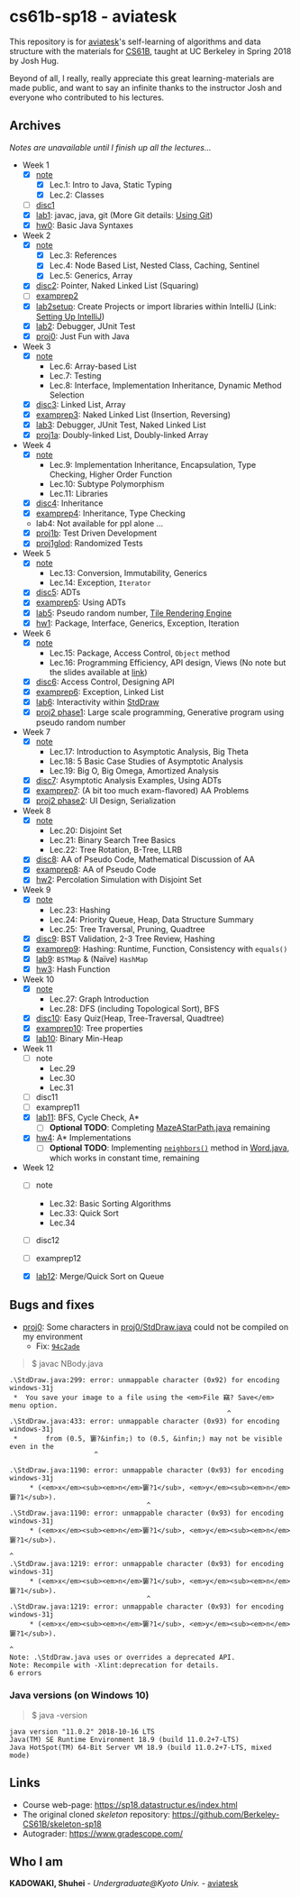 # cs61b-sp18 - aviatesk

This repository is for [aviatesk][aviatesk]'s self-learning of algorithms and data structure with the materials for [CS61B][CS61B], taught at UC Berkeley in Spring 2018 by Josh Hug.

Beyond of all, I really, really appreciate this great learning-materials are made public, and want to say an infinite thanks to the instructor Josh and everyone who contributed to his lectures.


## Archives

_Notes are unavailable until I finish up all the lectures..._


- Week 1
    * [x] [note](./notes/week1.md)
        + [x] Lec.1: Intro to Java, Static Typing
        + [x] Lec.2: Classes
    * [ ] [disc1](./discs/disc01.pdf)
    * [x] [lab1](./lab1): javac, java, git (More Git details: [Using Git](https://sp18.datastructur.es/materials/guides/using-git.html ))
    * [x] [hw0](https://sp18.datastructur.es/materials/hw/hw0/hw0): Basic Java Syntaxes

- Week 2
    * [x] [note](./notes/week2.md)
        + [x] Lec.3: References
        + [x] Lec.4: Node Based List, Nested Class, Caching, Sentinel
        + [x] Lec.5: Generics, Array
    * [x] [disc2](./discs/disc02sol.pdf): Pointer, Naked Linked List (Squaring)
    * [ ] [examprep2](./exampreps/examprep02sol.pdf)
    * [x] [lab2setup](./lab2setup/): Create Projects or import libraries within IntelliJ (Link: [Setting Up IntelliJ](https://sp18.datastructur.es/materials/lab/lab2setup/lab2setup))
    * [x] [lab2](./lab2/): Debugger, JUnit Test
    * [x] [proj0](./proj0/): Just Fun with Java

- Week 3
    * [x] [note](./notes/week3.md)
        + Lec.6: Array-based List
        + Lec.7: Testing
        + Lec.8: Interface, Implementation Inheritance, Dynamic Method Selection
    * [x] [disc3](./discs/disc03sol.pdf): Linked List, Array
    * [x] [examprep3](./exampreps/examprep03sol.pdf): Naked Linked List (Insertion, Reversing)
    * [x] [lab3](./lab3/): Debugger, JUnit Test, Naked Linked List
    * [x] [proj1a](./proj1a/): Doubly-linked List, Doubly-linked Array

- Week 4
    * [x] [note](./notes/week4.md)
        + Lec.9: Implementation Inheritance, Encapsulation, Type Checking, Higher Order Function
        + Lec.10: Subtype Polymorphism
        + Lec.11: Libraries
    * [x] [disc4](./discs/disc04sol.pdf): Inheritance
    * [x] [examprep4](./exampreps/examprep04sol.pdf): Inheritance, Type Checking
    * lab4: Not available for ppl alone ...
    * [x] [proj1b](./proj1b/): Test Driven Development
    * [x] [proj1glod](./proj1gold/): Randomized Tests

- Week 5
    * [x] [note](./notes/week5.md)
        + Lec.13: Conversion, Immutability, Generics
        + Lec.14: Exception, `Iterator`
    * [x] [disc5](./discs/disc05sol.pdf): ADTs
    * [x] [examprep5](./exampreps/examprep05sol.pdf): Using ADTs
    * [x] [lab5](./proj2/byog/lab5): Pseudo random number, [Tile Rendering Engine](https://sp18.datastructur.es/materials/lab/lab5/lab5)
    * [x] [hw1](./hw1/): Package, Interface, Generics, Exception, Iteration

- Week 6
    * [x] [note](./notes/week6.md)
        + Lec.15: Package, Access Control, `Object` method
        + Lec.16: Programming Efficiency, API design, Views (No note but the slides available at [link](https://docs.google.com/presentation/d/1__Akx5EBZe7sMyCYBN1uToKkhrRuxi0mtxSj1DjU51M/edit?usp=sharing))
    * [x] [disc6](./discs/disc06sol.pdf): Access Control, Designing API
    * [x] [examprep6](./exampreps/examprep06sol.pdf): Exception, Linked List
    * [x] [lab6](./proj2/byog/lab6): Interactivity within [StdDraw](https://introcs.cs.princeton.edu/java/stdlib/javadoc/StdDraw.html)
    * [x] [proj2 phase1](./proj2/byog/Core): Large scale programming, Generative program using pseudo random number

- Week 7
    * [x] [note](./notes/week7.md)
        + Lec.17: Introduction to Asymptotic Analysis, Big Theta
        + Lec.18: 5 Basic Case Studies of Asymptotic Analysis
        + Lec.19: Big O, Big Omega, Amortized Analysis
    * [x] [disc7](./discs/disc07sol.pdf): Asymptotic Analysis Examples, Using ADTs
    * [x] [examprep7](./exampreps/examprep07sol.pdf): (A bit too much exam-flavored) AA Problems
    * [x] [proj2 phase2](./proj2/): UI Design, Serialization

- Week 8
    * [x] [note](./notes/week8.md)
        + Lec.20: Disjoint Set
        + Lec.21: Binary Search Tree Basics
        + Lec.22: Tree Rotation, B-Tree, LLRB
    * [x] [disc8](./discs/disc08sol.pdf): AA of Pseudo Code, Mathematical Discussion of AA
    * [x] [examprep8](./exampreps/examprep08sol.pdf): AA of Pseudo Code
    * [x] [hw2](./hw2/hw2/): Percolation Simulation with Disjoint Set

- Week 9
    * [x] [note](./notes/week9.md)
        + Lec.23: Hashing
        + Lec.24: Priority Queue, Heap, Data Structure Summary
        + Lec.25: Tree Traversal, Pruning, Quadtree
    * [x] [disc9](./discs/disc09sol.pdf): BST Validation, 2-3 Tree Review, Hashing
    * [x] [examprep9](./exampreps/examprep09sol.pdf): Hashing: Runtime, Function, Consistency with `equals()`
    * [x] [lab9](./lab9/lab9/): `BSTMap` & (Naïve) `HashMap`
    * [x] [hw3](./hw3/hw3/hash/): Hash Function

- Week 10
    * [x] [note](./notes/week10.md)
        + Lec.27: Graph Introduction
        + Lec.28: DFS (including Topological Sort), BFS
    * [x] [disc10](./discs/disc10sol.pdf): Easy Quiz(Heap, Tree-Traversal, Quadtree)
    * [x] [examprep10](./exampreps/examprep10sol.pdf): Tree properties
    * [x] [lab10](./lab10/): Binary Min-Heap

- Week 11
    * [ ] note
        + Lec.29
        + Lec.30
        + Lec.31
    * [ ] disc11
    * [ ] examprep11
    * [x] [lab11](./lab11/lab11/graphs/): BFS, Cycle Check, A*
        + [ ] **Optional TODO**: Completing [MazeAStarPath.java](./lab11/lab11/graphs/MazeAStarPath.java#L41) remaining
    * [x] [hw4](./hw4/hw4/puzzle/): A* Implementations
        + [ ] **Optional TODO**: Implementing [`neighbors()`](hw4/hw4/puzzle/Word.java#L88) method in [Word.java](hw4/hw4/puzzle/Word.java), which works in constant time, remaining

- Week 12
    * [ ] note
        + Lec.32: Basic Sorting Algorithms
        + Lec.33: Quick Sort
        + Lec.34
    * [ ] disc12
    * [ ] examprep12
    * [x] [lab12](./lab12/): Merge/Quick Sort on Queue


## Bugs and fixes

- [proj0](./proj0/): Some characters in [proj0/StdDraw.java](./proj0/StdDraw.java) could not be compiled on my environment
    - Fix: [`94c2ade`](https://github.com/aviatesk/cs61b-sp18/commit/94c2adea81ea826b103303e4285a62a2ff790615)

> $ javac NBody.java

```
.\StdDraw.java:299: error: unmappable character (0x92) for encoding windows-31j
 *  You save your image to a file using the <em>File 竊? Save</em> menu option.
                                                      ^
.\StdDraw.java:433: error: unmappable character (0x93) for encoding windows-31j
 *       from (0.5, 窶?&infin;) to (0.5, &infin;) may not be visible even in the
                     ^

.\StdDraw.java:1190: error: unmappable character (0x93) for encoding windows-31j
     * (<em>x</em><sub><em>n</em>窶?1</sub>, <em>y</em><sub><em>n</em>窶?1</sub>).
                                  ^
.\StdDraw.java:1190: error: unmappable character (0x93) for encoding windows-31j
     * (<em>x</em><sub><em>n</em>窶?1</sub>, <em>y</em><sub><em>n</em>窶?1</sub>).
                                                                      ^
.\StdDraw.java:1219: error: unmappable character (0x93) for encoding windows-31j
     * (<em>x</em><sub><em>n</em>窶?1</sub>, <em>y</em><sub><em>n</em>窶?1</sub>).
                                  ^
.\StdDraw.java:1219: error: unmappable character (0x93) for encoding windows-31j
     * (<em>x</em><sub><em>n</em>窶?1</sub>, <em>y</em><sub><em>n</em>窶?1</sub>).
                                                                      ^
Note: .\StdDraw.java uses or overrides a deprecated API.
Note: Recompile with -Xlint:deprecation for details.
6 errors
```

### Java versions (on Windows 10)

> $ java -version

```
java version "11.0.2" 2018-10-16 LTS
Java(TM) SE Runtime Environment 18.9 (build 11.0.2+7-LTS)
Java HotSpot(TM) 64-Bit Server VM 18.9 (build 11.0.2+7-LTS, mixed mode)
```


## Links

- Course web-page: https://sp18.datastructur.es/index.html
- The original cloned _skeleton_ repository: https://github.com/Berkeley-CS61B/skeleton-sp18
- Autograder: https://www.gradescope.com/


## Who I am

**KADOWAKI, Shuhei** - *Undergraduate@Kyoto Univ.* - [aviatesk]


<!-- ## links -->

[aviatesk]: https://github.com/aviatesk
[CS61B]: https://sp18.datastructur.es/index.html
